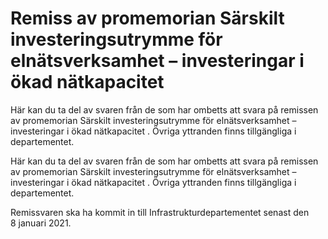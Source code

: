 # Remiss av promemorian Särskilt investeringsutrymme för elnätsverksamhet – investeringar i ökad nätkapacitet

Här kan du ta del av svaren från de som har ombetts att svara på remissen av promemorian Särskilt investeringsutrymme för elnätsverksamhet – investeringar i ökad nätkapacitet . Övriga yttranden finns tillgängliga i departementet.

Här kan du ta del av svaren från de som har ombetts att svara på remissen av promemorian Särskilt investeringsutrymme för elnätsverksamhet – investeringar i ökad nätkapacitet . Övriga yttranden finns tillgängliga i departementet.

Remissvaren ska ha kommit in till Infrastrukturdepartementet senast den 8 januari 2021.

